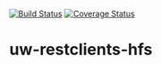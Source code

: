 [![Build Status](https://api.travis-ci.org/uw-it-aca/uw-restclients-hfs.svg?branch=master)](https://travis-ci.org/uw-it-aca/uw-restclients-hfs)
[![Coverage Status](https://coveralls.io/repos/uw-it-aca/uw-restclients-hfs/badge.png?branch=master)](https://coveralls.io/r/uw-it-aca/uw-restclients-hfs?branch=master)

# uw-restclients-hfs
